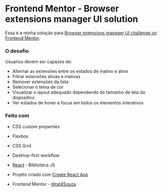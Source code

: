# Frontend Mentor - Browser extensions manager UI solution

Essa é a minha solução para [Browser extensions manager UI challenge on Frontend Mentor](https://www.frontendmentor.io/challenges/browser-extension-manager-ui-yNZnOfsMAp).  

### O desafio

Usuários devem ser capazes de:

- Alternar as extensões entre os estados de inativo e ativo
- Filtrar extensões ativas e inativas
- Remover extensões da lista
- Selecionar o tema de cor
- Visualizar o layout adequado dependendo do tamanho de tela do dispositivo
- Ver estados de hover e focus em todos os elementos interativos

### Feito com

- CSS custom properties
- Flexbox
- CSS Grid
- Desktop-first workflow
- [React](https://reactjs.org/) - Biblioteca JS
- Projeto criado com [Create React App](https://github.com/facebook/create-react-app)


- Frontend Mentor - [@tat4Souza](https://www.frontendmentor.io/profile/tat4Souza)
